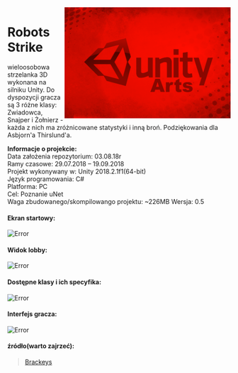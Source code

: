 <img align="right" src="https://github.com/trolit/AbovetheLaw/blob/master/images/title.png">

#            Robots Strike  		#
wieloosobowa strzelanka 3D wykonana na silniku Unity.
Do dyspozycji gracza są 3 różne klasy: Zwiadowca,
Snajper i Żołnierz - każda z nich ma zróżnicowane
statystyki i inną broń. Podziękowania dla Asbjorn'a
Thirslund'a. 


<p align="left">
<b>Informacje o projekcie:</b></br>
Data założenia repozytorium: 03.08.18r <br/>
Ramy czasowe: 29.07.2018 – 19.09.2018 <br/>
Projekt wykonywany w: Unity 2018.2.1f1(64-bit) <br/>
Język programowania: C# <br/>
Platforma: PC <br/>
Cel: Poznanie uNet</br>
Waga zbudowanego/skompilowango projektu: ~226MB
Wersja: 0.5
</p>






#### Ekran startowy: ####
![Error](https://github.com/trolit/Robots_strike/blob/master/images/mainmenu.PNG)



#### Widok lobby: ####
![Error](https://github.com/trolit/Robots_strike/blob/master/images/lobby.PNG)



#### Dostępne klasy i ich specyfika: ####
![Error](https://github.com/trolit/Robots_strike/blob/master/images/classInfo.PNG)



#### Interfejs gracza: ####
![Error](https://github.com/trolit/Robots_strike/blob/master/images/playerUI.PNG)



#### źródło(warto zajrzeć): ####

> [Brackeys](https://www.youtube.com/user/Brackeys/videos)

